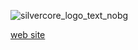![silvercore_logo_text_nobg](https://github.com/user-attachments/assets/4463205f-8a9f-4876-8e11-2dd272ba9812)


  [web site](https://www.silvercore.fr)
	
